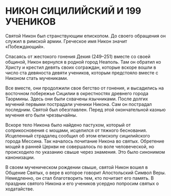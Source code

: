 # НИКОН СИЦИЛИЙСКИЙ И 199 УЧЕНИКОВ

Святой Никон был странствующим епископом. До своего обращения он служил в римской армии. Греческое имя Никон значит «Побеждающий».

Спасаясь от жестокого гонения Декия (249–251) вместе со своей общиной, Никон вернулся в родной город Неаполь. Там он обратил ко Христу и крестил девять своих сограждан, которые вскоре вошли в число ста девяноста девяти учеников, которым предстояло вместе с Никоном стать мучениками.

Все вместе, они продолжили свое бегство от гонения, и высадились на восточном побережье Сицилии в окрестностях древнего города Таормины. Здесь они были схвачены язычниками. После долгих мучений первыми пострадали ученики Никона. Сам он пострадал последним. Святой был обезглавлен. Перед этой окончательной казнью мучения его были чрезвычайны.

Вскоре тело Никона было найдено пастухом, который от соприкосновения с мощами, исцелился от тяжкого беснования. Исцеленный страдалец сообщил об этом епископу сицилийского города Мессина. Так началось почитание Никона во святых. Обретение мощей в ранней Церкви не совершалось по воле человеческой, но происходило по указанию свыше через знамения. Это было синонимом канонизации.

В своем мученическом рождении свыше, святой Никон вошел в Общение Святых, о вере в которое говорит Апостольский Символ Веры. Немедленно, он стал благотворить тем, кто почитает его память. В праздник святого Никона и его учеников усердно попросим святых о ходатайстве.
